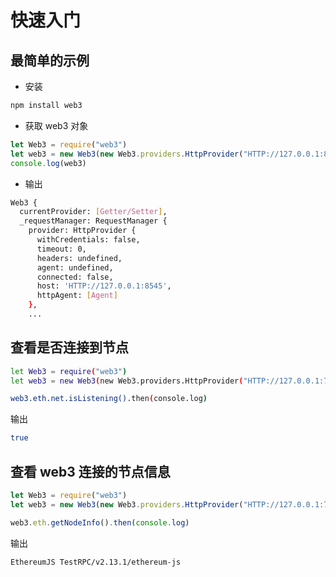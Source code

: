 # 快速入门

## 最简单的示例
- 安装
```sh
npm install web3
```
- 获取 web3 对象
```js
let Web3 = require("web3")
let web3 = new Web3(new Web3.providers.HttpProvider("HTTP://127.0.0.1:8545"))
console.log(web3)
```
- 输出
```sh
Web3 {
  currentProvider: [Getter/Setter],
  _requestManager: RequestManager {
    provider: HttpProvider {
      withCredentials: false,
      timeout: 0,
      headers: undefined,
      agent: undefined,
      connected: false,
      host: 'HTTP://127.0.0.1:8545',
      httpAgent: [Agent]
    },
    ...
```

## 查看是否连接到节点
```sh
let Web3 = require("web3")
let web3 = new Web3(new Web3.providers.HttpProvider("HTTP://127.0.0.1:7545"))

web3.eth.net.isListening().then(console.log)
```
输出
```sh
true
```

## 查看 web3 连接的节点信息
```js
let Web3 = require("web3")
let web3 = new Web3(new Web3.providers.HttpProvider("HTTP://127.0.0.1:7545"))

web3.eth.getNodeInfo().then(console.log)
```
输出
```sh
EthereumJS TestRPC/v2.13.1/ethereum-js
```